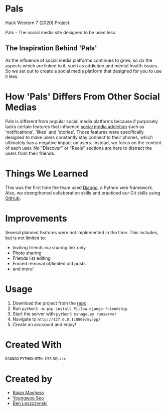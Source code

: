 # Pals 

Hack Western 7 (2020) Project.

Pals - The social media site designed to be used less.

## The Inspiration Behind 'Pals'
As the influence of social media platforms continues to grow, so do the aspects which are linked to it, such as addiction and mental health issues. So we set out to create a social media platform that designed for you to use it less. 

# How 'Pals' Differs From Other Social Medias
Pals is different from popular social media platforms because if purposely lacks certain features that influence [social media addiction](https://www.addictioncenter.com/drugs/social-media-addiction/) such as 'notifications', 'likes' and 'stories'. Those features were specifically designed to make users constantly stay connect to their phones, which ultimately has a negative impact on users. Instead, we focus on the content of each user. No "Discover" or "Reels" sections are here to distract the users from their friends.

# Things We Learned
This was the first time the team used [Django](https://www.djangoproject.com/), a Python web framework. Also, we strengthened collaboration skills and practiced our Git skills using [GitHub](https://github.com/).

# Improvements
Several planned features were not implemented in the time. This includes, but is not limited to:
* Inviting friends via sharing link only
* Photo sharing
* Friends list editing
* Forced removal of/limited old posts
* and more!

# Usage
1. Download the project from the [repo](https://github.com/rajanmaghera/hack-western-7)
2. Run `python3 -m pip install Pillow django-friendship`
3. Start the server with `python3 manage.py runserver`
4. Navigate to `http://127.0.0.1:8000/myapp/`
5. Create an acccount and enjoy!

# Created With
```DJANGO``` ```PYTHON``` ```HTML``` ```CSS``` ```SQLite```

# Created by
* [Rajan Maghera](https://github.com/rajanmaghera)
* [Youngwoo Seo](https://github.com/kakaname)
* [Ben Leszczynski](https://github.com/Benno1472)